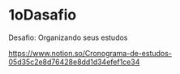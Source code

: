 # 1oDasafio
Desafio: Organizando seus estudos

https://www.notion.so/Cronograma-de-estudos-05d35c2e8d76428e8dd1d34efef1ce34
